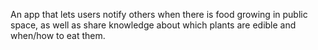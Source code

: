 An app that lets users notify others when there is food growing in public space, as well as share knowledge about which plants are edible and when/how to eat them.